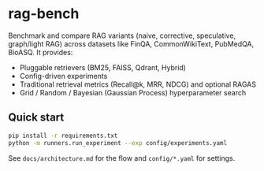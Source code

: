 # rag-bench

Benchmark and compare RAG variants (naive, corrective, speculative, graph/light RAG) across datasets like FinQA, CommonWikiText, PubMedQA, BioASQ.
It provides:
- Pluggable retrievers (BM25, FAISS, Qdrant, Hybrid)
- Config-driven experiments
- Traditional retrieval metrics (Recall@k, MRR, NDCG) and optional RAGAS
- Grid / Random / Bayesian (Gaussian Process) hyperparameter search

## Quick start
```bash
pip install -r requirements.txt
python -m runners.run_experiment --exp config/experiments.yaml
```

See `docs/architecture.md` for the flow and `config/*.yaml` for settings.
